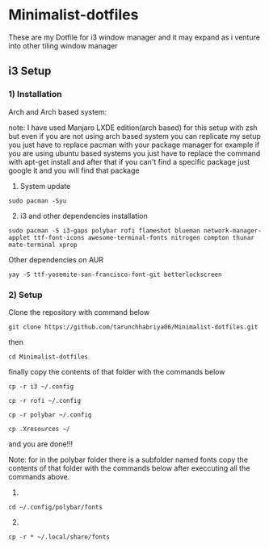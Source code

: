 # Minimalist-dotfiles
These are my Dotfile for i3 window manager and it may expand as i venture into other tiling window manager 

## i3 Setup

### 1) Installation 

Arch and Arch based system:

note: I have used Manjaro LXDE edition(arch based) for this setup with zsh but even if you are not using arch based system you can replicate my setup you just have to replace pacman with your package manager for example if you are using ubuntu based systems you just have to replace the command with apt-get install and after that if you can't find a specific package just google it and you  will find that package

1) System update
```
sudo pacman -Syu 
```
2) i3 and other dependencies installation 
```
sudo pacman -S i3-gaps polybar rofi flameshot blueman network-manager-applet ttf-font-icons awesome-terminal-fonts nitrogen compton thunar mate-terminal xprop
```
Other dependencies on AUR 
```
yay -S ttf-yosemite-san-francisco-font-git betterlockscreen 
```
### 2) Setup 

Clone the repository with command below 
```
git clone https://github.com/tarunchhabriya06/Minimalist-dotfiles.git
```
then 
```
cd Minimalist-dotfiles
```
finally copy the contents of that folder with the commands below 
```
cp -r i3 ~/.config
```
```
cp -r rofi ~/.config
```
```
cp -r polybar ~/.config
```
```
cp .Xresources ~/
```
and you are done!!!


Note: for in the polybar folder there is a subfolder named fonts copy the contents of that folder with the commands below after execcuting all the commands above.

1)
```
cd ~/.config/polybar/fonts
```

2)
```
cp -r * ~/.local/share/fonts
```

